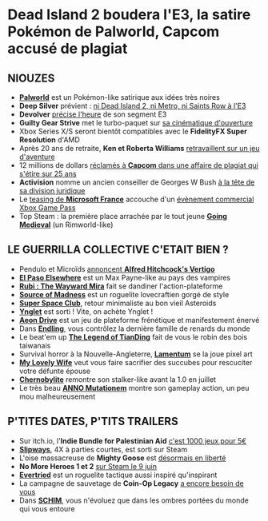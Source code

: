 # Dead Island 2 boudera l'E3, la satire Pokémon de Palworld, Capcom accusé de plagiat

## NIOUZES

- [**Palworld**](https://www.youtube.com/watch?v=EY4lyOH1_0o) est un Pokémon-like satirique aux idées très noires
- **Deep Silver** prévient : [ni Dead Island 2, ni Metro, ni Saints Row à l'E3](https://www.pcgamer.com/sorry-but-dead-island-2-and-saints-row-and-timesplitters-wont-be-shown-at-e3/)
- **Devolver** [précise l'heure](https://www.pcgamer.com/devolver-direct-will-return-for-e3-2021/) de son segment E3
- **Guilty Gear Strive** met le turbo-paquet sur [sa cinématique d'ouverture](https://www.youtube.com/watch?v=Yhr9WpjaDzw)
- Xbox Series X/S seront bientôt compatibles avec le **FidelityFX Super Resolution** d'AMD
- Après 20 ans de retraite, **Ken et Roberta Williams** [retravaillent sur un jeu d'aventure](https://www.gamekult.com/actualite/plus-de-20-ans-apres-sierra-ken-et-roberta-williams-vont-sortir-un-nouveau-jeu-3050839647.html)
- 12 millions de dollars [réclamés à **Capcom** dans une affaire de plagiat qui s'étire sur 25 ans](https://petapixel.com/2021/06/05/photographer-sues-capcom-for-12m-for-using-her-photos-in-video-games/)
- **Activision** nomme un ancien conseiller de Georges W Bush [à la tête de sa division juridique](https://www.nme.com/news/gaming-news/activision-hires-george-w-bush-administration-lawyer-grant-dixton-2959269)
- Le [teasing de **Microsoft France**](https://www.dualshockers.com/xbox-france-teases-an-xbox-game-pass-fest-for-next-week/) accouche d'un [évènement commercial Xbox Game Pass](https://news.xbox.com/fr-fr/2021/06/07/xbox-game-pass-fest-twitter/)
- Top Steam : la première place arrachée par le tout jeune [**Going Medieval**](https://www.youtube.com/watch?v=Wy_rW95WtmA) (un Rimworld-like)

## LE GUERRILLA COLLECTIVE C'ETAIT BIEN ?

- Pendulo et Microïds [annoncent **Alfred Hitchcock's Vertigo**](https://www.youtube.com/watch?v=-NPMmixnwqw)
- [**El Paso Elsewhere**](https://www.youtube.com/watch?v=FvutozfpXQE) est un Max Payne-like au pays des vampires
- [**Rubi : The Wayward Mira**](https://www.youtube.com/watch?v=vch-5Y4PMMs) fait se dandiner l'action-plateforme
- [**Source of Madness**](https://www.youtube.com/watch?v=kj5Jju_yYZ0) est un roguelite lovecraftien gorgé de style
- [**Super Space Club**](https://www.youtube.com/watch?v=X-eRQr-y_Tc), retour minimaliste au bon vieil Asteroids
- [**Ynglet**](https://www.youtube.com/watch?v=B0FaYHmR56s) est sorti ! Vite, on achète Ynglet !
- [**Aeon Drive**](https://www.youtube.com/watch?v=crT6zNjT_iw) est un jeu de plateforme frénétique et manifestement énervé
- Dans [**Endling**](https://www.youtube.com/watch?v=2rCLc-WXOFo), vous contrôlez la dernière famille de renards du monde
- Le beat'em up [**The Legend of TianDing**](https://www.youtube.com/watch?v=AkyP9nIXhCw) fait de vous le robin des bois taiwanais
- Survival horror à la Nouvelle-Angleterre, [**Lamentum**](https://www.youtube.com/watch?v=1G4XfvQR0w4) se la joue pixel art
- [**My Lovely Wife**](https://www.youtube.com/watch?v=J0ihQ6ch7zQ) veut vous faire sacrifier des succubes pour rescuciter votre défunte épouse
- [**Chernobylite**](https://www.youtube.com/watch?v=WLLUKLhVl0E) remontre son stalker-like avant la 1.0 en juillet
- Le très beau [**ANNO Mutationem**](https://www.youtube.com/watch?v=WLLUKLhVl0E) montre son gameplay action, un peu mou malheureusement

## P'TITES DATES, P'TITS TRAILERS

- Sur itch.io, l'**Indie Bundle for Palestinian Aid** [c'est 1000 jeux pour 5€](https://www.rockpapershotgun.com/indie-bundle-for-palestinian-aid-on-itch-offers-over-1000-games-for-un-relief?utm_source=feedburner&utm_medium=feed&utm_campaign=Feed%3A+RockPaperShotgun+%28Rock%2C+Paper%2C+Shotgun%29)
- [**Slipways**](https://www.youtube.com/watch?v=WqoFfWDZ6hA), 4X à parties courtes, est sorti sur Steam
- L'oise massacreuse de **Mighty Goose** est [désormais en liberté](https://www.youtube.com/watch?v=U7yEroTN4FU)
- **No More Heroes 1 et 2** [sur Steam le 9 juin](https://www.pcgamer.com/the-no-more-heroes-games-hit-steam-next-week/)
- [**Evertried**](https://www.youtube.com/watch?v=G6JXt8_J9Kk) est un roguelite tactique aussi inspiré qu'inspirant
- La campagne de sauvetage de **Coin-Op Legacy** [a encore besoin de vous](https://www.gamekult.com/actualite/l-association-coin-op-legacy-lance-une-collecte-pour-sauver-sa-collection-3050838123.html)
- Dans [**SCHIM**](https://store.steampowered.com/app/1519710/SCHiM/), vous n'évoluez que dans les ombres portées du monde qui vous entoure
